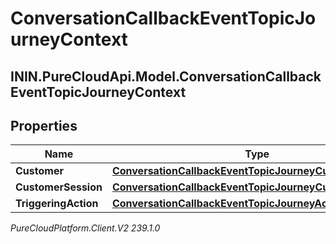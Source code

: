 # ConversationCallbackEventTopicJourneyContext

## ININ.PureCloudApi.Model.ConversationCallbackEventTopicJourneyContext

## Properties

|Name | Type | Description | Notes|
|------------ | ------------- | ------------- | -------------|
| **Customer** | [**ConversationCallbackEventTopicJourneyCustomer**](ConversationCallbackEventTopicJourneyCustomer) |  | [optional] |
| **CustomerSession** | [**ConversationCallbackEventTopicJourneyCustomerSession**](ConversationCallbackEventTopicJourneyCustomerSession) |  | [optional] |
| **TriggeringAction** | [**ConversationCallbackEventTopicJourneyAction**](ConversationCallbackEventTopicJourneyAction) |  | [optional] |



_PureCloudPlatform.Client.V2 239.1.0_
